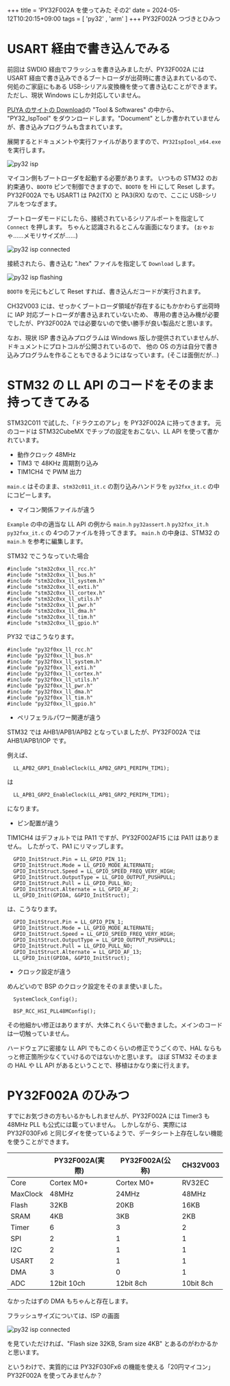 +++
title = 'PY32F002A を使ってみた その2'
date = 2024-05-12T10:20:15+09:00
tags =  [ 'py32' , 'arm' ]
+++
PY32F002A つづきとひみつ

# USART 経由で書き込んでみる

前回は SWDIO 経由でフラッシュを書き込みましたが、PY32F002A には USART 経由で書き込みできるブートローダが出荷時に書き込まれているので、
何処のご家庭にもある USB-シリアル変換機を使って書き込むことができます。ただし、現状 Windows にしか対応していません。

[PUYA のサイトの Download](https://www.puyasemi.com/en/gongjuyuruanjian.html)の "Tool & Softwares" の中から、
"PY32_IspTool" をダウンロードします。"Document" としか書かれていませんが、書き込みプログラムも含まれています。

展開するとドキュメントや実行ファイルがありますので、`PY32IspIool_x64.exe` を実行します。

![py32 isp](/images/py32f002a05.png)

マイコン側もブートローダを起動する必要があります。
いつもの STM32 のお約束通り、`BOOT0` ピンで制御できますので、`BOOT0` を Hi にして Reset します。
PY32F002A でも USART1 は PA2(TX) と PA3(RX) なので、ここに USB-シリアルをつなぎます。

ブートローダモードにしたら、接続されているシリアルポートを指定して `Connect` を押します。
ちゃんと認識されるとこんな画面になります。
(ぉゃぉゃ……メモリサイズが……)

![py32 isp connected](/images/py32f002a06.png)


接続されたら、書き込む ".hex" ファイルを指定して `Download` します。

![py32 isp flashing](/images/py32f002a07.png)

`BOOT0` を元にもどして Reset すれば、書き込んだコードが実行されます。

CH32V003 には、せっかくブートローダ領域が存在するにもかかわらず出荷時に IAP 対応ブートローダが書き込まれていないため、
専用の書き込み機が必要でしたが、PY32F002A では必要ないので使い勝手が良い製品だと思います。

なお、現状 ISP 書き込みプログラムは Windows 版しか提供されていませんが、ドキュメントにプロトコルが公開されているので、
他の OS の方は自分で書き込みプログラムを作ることもできるようにはなっています。(そこは面倒だが…)

# STM32 の LL API のコードをそのまま持ってきてみる

STM32C011 で試した、「ドラクエのアレ」を PY32F002A に持ってきます。
元のコードは STM32CubeMX でチップの設定をおこない、LL API を使って書かれています。

- 動作クロック 48MHz
- TIM3 で 48KHz 周期割り込み
- TIM1CH4 で PWM 出力

`main.c` はそのまま、`stm32c011_it.c` の割り込みハンドラを `py32fxx_it.c` の中にコピーします。

- マイコン関係ファイルが違う

`Example` の中の適当な LL API の例から `main.h` `py32assert.h` `py32fxx_it.h` `py32fxx_it.c` の 4つのファイルを持ってきます。
`main.h` の中身は、STM32 の `main.h` を参考に編集します。

STM32 でこうなっていた場合

```
#include "stm32c0xx_ll_rcc.h"
#include "stm32c0xx_ll_bus.h"
#include "stm32c0xx_ll_system.h"
#include "stm32c0xx_ll_exti.h"
#include "stm32c0xx_ll_cortex.h"
#include "stm32c0xx_ll_utils.h"
#include "stm32c0xx_ll_pwr.h"
#include "stm32c0xx_ll_dma.h"
#include "stm32c0xx_ll_tim.h"
#include "stm32c0xx_ll_gpio.h"
```

PY32 ではこうなります。

```
#include "py32f0xx_ll_rcc.h"
#include "py32f0xx_ll_bus.h"
#include "py32f0xx_ll_system.h"
#include "py32f0xx_ll_exti.h"
#include "py32f0xx_ll_cortex.h"
#include "py32f0xx_ll_utils.h"
#include "py32f0xx_ll_pwr.h"
#include "py32f0xx_ll_dma.h"
#include "py32f0xx_ll_tim.h"
#include "py32f0xx_ll_gpio.h"
```

- ペリフェラルパワー関連が違う

STM32 では AHB1/APB1/APB2 となっていましたが、PY32F002A では AHB1/APB1/IOP です。 

例えば、

```
  LL_APB2_GRP1_EnableClock(LL_APB2_GRP1_PERIPH_TIM1);
```

は

```
  LL_APB1_GRP2_EnableClock(LL_APB1_GRP2_PERIPH_TIM1);
```

になります。

- ピン配置が違う

TIM1CH4 はデフォルトでは PA11 ですが、PY32F002AF15 には PA11 はありません。
したがって、PA1 にリマップします。


```
  GPIO_InitStruct.Pin = LL_GPIO_PIN_11;
  GPIO_InitStruct.Mode = LL_GPIO_MODE_ALTERNATE;
  GPIO_InitStruct.Speed = LL_GPIO_SPEED_FREQ_VERY_HIGH;
  GPIO_InitStruct.OutputType = LL_GPIO_OUTPUT_PUSHPULL;
  GPIO_InitStruct.Pull = LL_GPIO_PULL_NO;
  GPIO_InitStruct.Alternate = LL_GPIO_AF_2;
  LL_GPIO_Init(GPIOA, &GPIO_InitStruct);
```

は、こうなります。

```
  GPIO_InitStruct.Pin = LL_GPIO_PIN_1;
  GPIO_InitStruct.Mode = LL_GPIO_MODE_ALTERNATE;
  GPIO_InitStruct.Speed = LL_GPIO_SPEED_FREQ_VERY_HIGH;
  GPIO_InitStruct.OutputType = LL_GPIO_OUTPUT_PUSHPULL;
  GPIO_InitStruct.Pull = LL_GPIO_PULL_NO;
  GPIO_InitStruct.Alternate = LL_GPIO_AF_13;
  LL_GPIO_Init(GPIOA, &GPIO_InitStruct);
```

- クロック設定が違う

めんどいので BSP のクロック設定をそのまま使いました。

```
  SystemClock_Config();
```


```
  BSP_RCC_HSI_PLL48MConfig();
```

その他細かい修正はありますが、大体これくらいで動きました。メインのコードは一切触っていません。

ハードウェアに密接な LL API でもこのくらいの修正でうごくので、HAL ならもっと修正箇所少なくていけるのではないかと思います。
ほぼ STM32 そのままの HAL や LL API があるということで、移植はかなり楽に行えます。

# PY32F002A のひみつ

すでにお気づきの方もいるかもしれませんが、PY32F002A には Timer3 も 48MHz PLL も公式には載っていません。
しかしながら、実際には PY32F030Fx6 と同じダイを使っているようで、データシート上存在しない機能を使うことができます。

||PY32F002A(実際)|PY32F002A(公称)|CH32V003|
|---|---|---|---|
|Core|Cortex M0+|Cortex M0+|RV32EC|
|MaxClock|48MHz|24MHz|48MHz|
|Flash|32KB|20KB|16KB|
|SRAM|4KB|3KB|2KB|
|Timer|6|3|2|
|SPI|2|1|1|
|I2C|2|1|1|
|USART|2|1|1|
|DMA|3|0|1|
|ADC|12bit 10ch|12bit 8ch|10bit 8ch|

なかったはずの DMA もちゃんと存在します。

フラッシュサイズについては、ISP の画面

![py32 isp connected](/images/py32f002a06.png)

を見ていただければ、"Flash size 32KB, Sram size 4KB" とあるのがわかるかと思います。

というわけで、実質的には PY32F030Fx6 の機能を使える「20円マイコン」PY32F002A を使ってみませんか？
